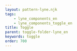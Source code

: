 ```yaml
---
layout: pattern-lyne.njk
tags: 
    - lyne_components_en
    - lyne_components_toggle_en
title: Toggle
parent: toggle-folder-lyne_en
keywords: toggle
order: 700
---
```

